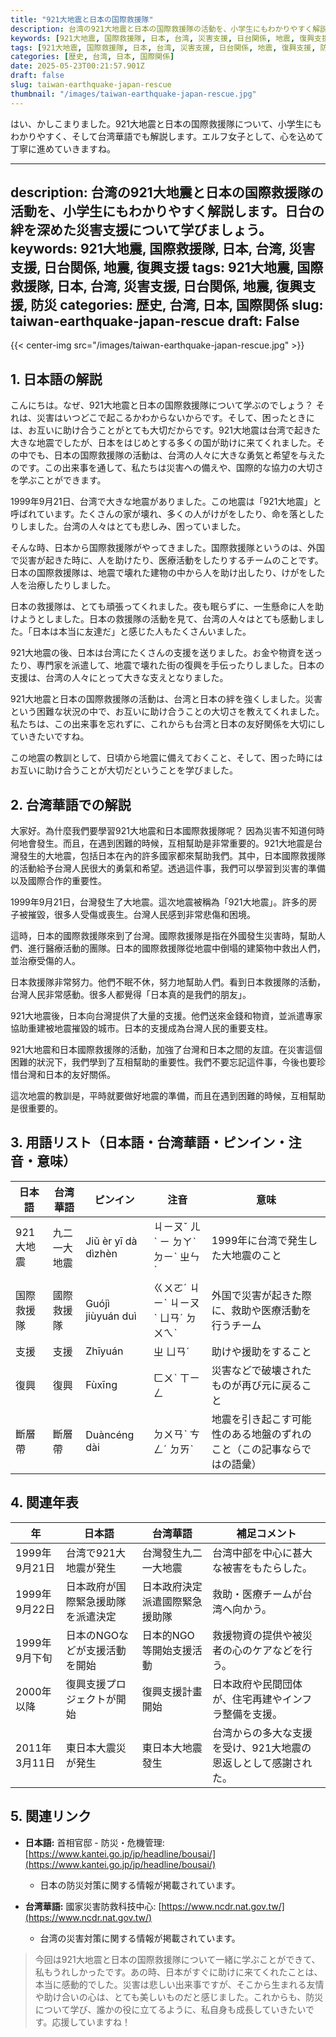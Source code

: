 ```yaml
---
title: "921大地震と日本の国際救援隊"
description: 台湾の921大地震と日本の国際救援隊の活動を、小学生にもわかりやすく解説します。日台の絆を深めた災害支援について学びましょう。
keywords: [921大地震, 国際救援隊, 日本, 台湾, 災害支援, 日台関係, 地震, 復興支援]
tags: [921大地震, 国際救援隊, 日本, 台湾, 災害支援, 日台関係, 地震, 復興支援, 防災]
categories: [歴史, 台湾, 日本, 国際関係]
date: 2025-05-23T00:21:57.901Z
draft: false
slug: taiwan-earthquake-japan-rescue
thumbnail: "/images/taiwan-earthquake-japan-rescue.jpg"
---
```


はい、かしこまりました。921大地震と日本の国際救援隊について、小学生にもわかりやすく、そして台湾華語でも解説します。エルフ女子として、心を込めて丁寧に進めていきますね。

---
description: 台湾の921大地震と日本の国際救援隊の活動を、小学生にもわかりやすく解説します。日台の絆を深めた災害支援について学びましょう。
keywords: 921大地震, 国際救援隊, 日本, 台湾, 災害支援, 日台関係, 地震, 復興支援
tags: 921大地震, 国際救援隊, 日本, 台湾, 災害支援, 日台関係, 地震, 復興支援, 防災
categories: 歴史, 台湾, 日本, 国際関係
slug: taiwan-earthquake-japan-rescue
draft: False
---

{{< center-img src="/images/taiwan-earthquake-japan-rescue.jpg" >}}

## 1. 日本語の解説

こんにちは。なぜ、921大地震と日本の国際救援隊について学ぶのでしょう？ それは、災害はいつどこで起こるかわからないからです。そして、困ったときには、お互いに助け合うことがとても大切だからです。921大地震は台湾で起きた大きな地震でしたが、日本をはじめとする多くの国が助けに来てくれました。その中でも、日本の国際救援隊の活動は、台湾の人々に大きな勇気と希望を与えたのです。この出来事を通して、私たちは災害への備えや、国際的な協力の大切さを学ぶことができます。

1999年9月21日、台湾で大きな地震がありました。この地震は「921大地震」と呼ばれています。たくさんの家が壊れ、多くの人がけがをしたり、命を落としたりしました。台湾の人々はとても悲しみ、困っていました。

そんな時、日本から国際救援隊がやってきました。国際救援隊というのは、外国で災害が起きた時に、人を助けたり、医療活動をしたりするチームのことです。日本の国際救援隊は、地震で壊れた建物の中から人を助け出したり、けがをした人を治療したりしました。

日本の救援隊は、とても頑張ってくれました。夜も眠らずに、一生懸命に人を助けようとしました。日本の救援隊の活動を見て、台湾の人々はとても感動しました。「日本は本当に友達だ」と感じた人もたくさんいました。

921大地震の後、日本は台湾にたくさんの支援を送りました。お金や物資を送ったり、専門家を派遣して、地震で壊れた街の復興を手伝ったりしました。日本の支援は、台湾の人々にとって大きな支えとなりました。

921大地震と日本の国際救援隊の活動は、台湾と日本の絆を強くしました。災害という困難な状況の中で、お互いに助け合うことの大切さを教えてくれました。私たちは、この出来事を忘れずに、これからも台湾と日本の友好関係を大切にしていきたいですね。

この地震の教訓として、日頃から地震に備えておくこと、そして、困った時にはお互いに助け合うことが大切だということを学びました。

## 2. 台湾華語での解説

大家好。為什麼我們要學習921大地震和日本國際救援隊呢？ 因為災害不知道何時何地會發生。而且，在遇到困難的時候，互相幫助是非常重要的。921大地震是台灣發生的大地震，包括日本在內的許多國家都來幫助我們。其中，日本國際救援隊的活動給予台灣人民很大的勇氣和希望。透過這件事，我們可以學習到災害的準備以及國際合作的重要性。

1999年9月21日，台灣發生了大地震。這次地震被稱為「921大地震」。許多的房子被摧毀，很多人受傷或喪生。台灣人民感到非常悲傷和困境。

這時，日本的國際救援隊來到了台灣。國際救援隊是指在外國發生災害時，幫助人們、進行醫療活動的團隊。日本的國際救援隊從地震中倒塌的建築物中救出人們，並治療受傷的人。

日本救援隊非常努力。他們不眠不休，努力地幫助人們。看到日本救援隊的活動，台灣人民非常感動。很多人都覺得「日本真的是我們的朋友」。

921大地震後，日本向台灣提供了大量的支援。他們送來金錢和物資，並派遣專家協助重建被地震摧毀的城市。日本的支援成為台灣人民的重要支柱。

921大地震和日本國際救援隊的活動，加強了台灣和日本之間的友誼。在災害這個困難的狀況下，我們學到了互相幫助的重要性。我們不要忘記這件事，今後也要珍惜台灣和日本的友好關係。

這次地震的教訓是，平時就要做好地震的準備，而且在遇到困難的時候，互相幫助是很重要的。

## 3. 用語リスト（日本語・台湾華語・ピンイン・注音・意味）

| 日本語 | 台湾華語 | ピンイン | 注音 | 意味 |
|---|---|---|---|---|
| 921大地震 | 九二一大地震 | Jiǔ èr yī dà dìzhèn | ㄐㄧㄡˇ ㄦˋ ㄧ ㄉㄚˋ ㄉㄧˋ ㄓㄣˋ | 1999年に台湾で発生した大地震のこと |
| 国際救援隊 | 國際救援隊 | Guójì jiùyuán duì | ㄍㄨㄛˊ ㄐㄧˋ ㄐㄧㄡˋ ㄩㄢˊ ㄉㄨㄟˋ | 外国で災害が起きた際に、救助や医療活動を行うチーム |
| 支援 | 支援 | Zhīyuán | ㄓ ㄩㄢˊ | 助けや援助をすること |
| 復興 | 復興 | Fùxīng | ㄈㄨˋ ㄒㄧㄥ | 災害などで破壊されたものが再び元に戻ること |
| 斷層帶 | 斷層帶 | Duàncéng dài | ㄉㄨㄢˋ ㄘㄥˊ ㄉㄞˋ | 地震を引き起こす可能性のある地盤のずれのこと（この記事ならではの語彙）|

## 4. 関連年表

| 年 | 日本語 | 台湾華語 | 補足コメント |
|---|---|---|---|
| 1999年9月21日 | 台湾で921大地震が発生 | 台灣發生九二一大地震 | 台湾中部を中心に甚大な被害をもたらした。 |
| 1999年9月22日 | 日本政府が国際緊急援助隊を派遣決定 | 日本政府決定派遣國際緊急援助隊 | 救助・医療チームが台湾へ向かう。 |
| 1999年9月下旬 | 日本のNGOなどが支援活動を開始 | 日本的NGO等開始支援活動 | 救援物資の提供や被災者の心のケアなどを行う。 |
| 2000年以降 | 復興支援プロジェクトが開始 | 復興支援計畫開始 | 日本政府や民間団体が、住宅再建やインフラ整備を支援。 |
| 2011年3月11日 | 東日本大震災が発生 | 東日本大地震發生 | 台湾からの多大な支援を受け、921大地震の恩返しとして感謝された。 |

## 5. 関連リンク

*   **日本語:** 首相官邸 - 防災・危機管理: [https://www.kantei.go.jp/jp/headline/bousai/](https://www.kantei.go.jp/jp/headline/bousai/)
    *   日本の防災対策に関する情報が掲載されています。

*   **台湾華語:** 國家災害防救科技中心: [https://www.ncdr.nat.gov.tw/](https://www.ncdr.nat.gov.tw/)
    *   台湾の災害対策に関する情報が掲載されています。

> 今回は921大地震と日本の国際救援隊について一緒に学ぶことができて、私もうれしかったです。あの時、日本がすぐに助けに来てくれたことは、本当に感動的でした。災害は悲しい出来事ですが、そこから生まれる友情や助け合いの心は、とても美しいものだと感じました。これからも、防災について学び、誰かの役に立てるように、私自身も成長していきたいです。応援していますね！
